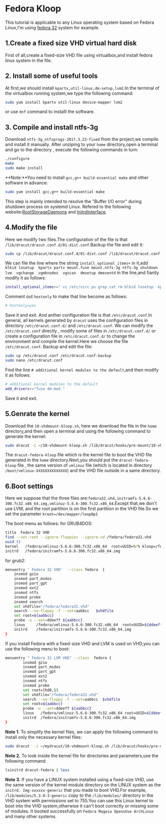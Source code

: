 # Fedora Kloop
This tutorial is applicable to any Linux operating system based on Fedora Linux,I'm using [fedora 32](https://getfedora.org/) system for example.
## 1.Create a fixed size VHD virtual hard disk
First of all,create a fixed-size VHD file using virtualbox,and install fedora linux system in the file.
## 2. Install some of useful tools
At first,we should install `kpartx,util-linux,dm-setup,lvm2`.In the terminal of the virtualbox running system,we type the following command:
```bash
sudo yum install kpartx util-linux device-mapper lvm2
```
or use `dnf` command to installl the software.
## 3. Compile and install ntfs-3g
Download `ntfs-3g_ntfsprogs-2017.3.23-fixed` from the project,we compile and install it manually. After unziping to your `home` directory,open a terminal and go to the directory , execute the following commands in turn:
```bash
./configure
make
sudo make install
```
**Note:**You need to install `gcc,g++ build-essential make` and other software in advance:
```bash
sudo yum install gcc,g++ build-essential make
```
This step is mainly intended to resolve the "Buffer I/O error" during shutdown process on systemd Linux. Refered to the following website:[RootStorageDaemons](http://www.freedesktop.org/wiki/Software/systemd/RootStorageDaemons/) and [InitrdInterface](http://www.freedesktop.org/wiki/Software/systemd/InitrdInterface/).
## 4.Modify the file
Here we modify two files.The configuration of the file is that `/lib/dracut/dracut.conf.d/01-dist.conf`.Backup the file and edit it:
```bash
sudo cp /lib/dracut/dracut.conf.d/01-dist.conf /lib/dracut/dracut.conf.d/01-dist.conf-backup
``` 
We can file the line where the string `install_optional_items+` in it,add ` blkid losetup  kpartx partx mount.fuse mount.ntfs-3g ntfs-3g shutdown  lvm  vgchange  vgmknodes  vgscan  dmsetup dmeventd` in the line,and fianlly modify it as follows:
```bash
install_optional_items+=" vi /etc/virc ps grep cat rm blkid losetup  kpartx partx mount.fuse mount.ntfs-3g ntfs-3g shutdown lvm  vgchange  vgmknodes  vgscan  dmsetup dmeventd  "
```
Comment out `hostonly` to make that line become as follows:
```bash
# hostonly=yes
```
Save it and exit.
And anther configuration file is that `/etc/dracut.conf`.In general, all kernels generated by `dracut` uses the configuration files in directory `/etc/dracut.conf.d/` and  `/etc/dracut.conf`. We can modify the `/etc/dracut.conf` directly , modify some of files in `/etc/dracut.conf.d/` or create a configuration file in `/etc/dracut.conf.d/` to change the environment and compile the kernel.Here we choose the file `/etc/dracut.conf`.
Backup and edit the file:
```bash
sudo cp /etc/dracut.conf /etc/dracut.conf-backup
sudo nano /etc/dracut.conf
```
Find the line `# additional kernel modules to the default`,and then modify it as follows:
```bash
# additional kernel modules to the default
add_drivers+="fuse dm-mod "
```
Save it and exit.
## 5.Genrate the kernel 
Download the `10-vhdmount-kloop.sh`, here we download the file in the `home` directory,and then open a terminal and using the following command to generate the kernel:
```bash
sudo dracut -i ~/10-vhdmount-kloop.sh /lib/dracut/hooks/pre-mount/10-vhdmount.sh  ~/dracut-fedora-kloop
```
The `dracut-fedora-kloop` file which is the kernel file to boot the VHD file generated in the `home` directory.Next,you should put the `dracut-fedora-kloop` file , the same version of `vmlinuz` file (which is located in directory `/boot/vmlinux-XXXXXXXXXXXXXX`) and the VHD file  outside in a same directory.
## 6.Boot settings
Here we suppose that the three files are:`fedora32.vhd,initramfs-5.6.6-300.fc32.x86_64.img,vmlinuz-5.6.6-300.fc32.x86_64`.Except that,we don't use LVM, and the root partition is on the first partition in the VHD file.So we set the parameter `kroot=/dev/mapper/loop0p1`

The boot menu as follows:
for GRUB4DOS:
```bash
title  Fedora 32 VHD
find --set-root --ignore-floppies --ignore-cd /fedora/fedora32.vhd
uuid ()
kernel   /fedora/vmlinuz-5.6.6-300.fc32.x86_64  root=UUID=%?% kloop=/fedora/fedora32.vhd kroot=/dev/mapper/loop0p3 
initrd   /fedora/initramfs-5.6.6-300.fc32.x86_64.img
```
for grub2:
```bash
menuentry ' Fedora 32 VHD'  --class fedora  {
	insmod gzio
	insmod part_msdos
	insmod part_gpt
	insmod ext2
	insmod ntfs
	insmod probe
	insmod search
    set vhdfile="/fedora/fedora32.vhd"
	search --no-floppy -f --set=aabbcc   $vhdfile
	set root=${aabbcc}
	probe -u --set=ddeeff ${aabbcc}
	linux	  /fedora/vmlinuz-5.6.6-300.fc32.x86_64  root=UUID=${ddeeff} kloop=$vhdfile kroot=/dev/mapper/loop0p1  
	initrd	  /fedora/initramfs-5.6.6-300.fc32.x86_64.img 
}
```
If you install Fedora with a fixed-size VHD and LVM is used on VHD,you can use the following menu to boot:
```bash
menuentry " Fedora 32 LVM VHD" --class  fedora {
        insmod gzio
        insmod part_msdos
        insmod part_gpt
        insmod ext2
        insmod ntfs
        insmod probe
        set root=(hd0,1)
        set vhdfile="/fedora/fedora32.vhd"
        search --no-floppy -f --set=aabbcc  $vhdfile
        set root=${aabbcc}
        probe -u --set=ddeeff ${aabbcc}
        linux   /fedora/vmlinuz-5.6.6-300.fc32.x86_64 root=UUID=${ddeeff} kloop=$vhdfile kroot=/dev/mapper/fedora-root klvm=fedora
        initrd  /fedora/initramfs-5.6.6-300.fc32.x86_64.img
}
```
**Note 1.** To simplify the kernel files, we can apply the following command to install only the necessary kernel files:
```bash
sudo dracut  -i ~/mydracut/10-vhdmount-kloop.sh /lib/dracut/hooks/pre-mount/10-vhdmount-kloop.sh  --no-hostonly  --install " vi /etc/virc ps grep cat rm blkid losetup  kpartx partx mount.fuse mount.ntfs-3g ntfs-3g shutdown lvm  vgchange  vgmknodes  vgscan  dmsetup dmeventd  "   --add-drivers  "fuse dm-mod "  -o " plymouth btrfs crypt  cifs fcoe fcoe-uefi iscsi nfs nbd"   ~/dracut-fedora-kloop
```
**Note 2.** To look inside the kernel file for directories and parameters,use the following command:
```bash
lsinitrd dracut-fedora | less
```
**Note 3.** If you have a LINUX system installed using a fixed-size VHD, use the same version of the kernel module directory on the LINUX system as the `initrd. Img-xxxxxx-generic` that you made to boot VHD.For example, `/lib/modules/5.3.0-3-generic` copy to the `/lib/modules/` directory in the VHD system with permissions set to 755.You can use this Linux kernel to boot into the VHD system,otherwise it can't boot correctly or missing some of modules. It booted successfully on `Fedora Mageia OpensUse ArchLinux` and many other systems.
